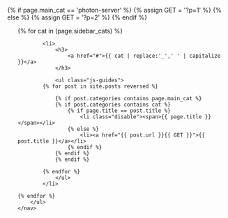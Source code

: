 {% if page.main_cat == 'photon-server' %}
    {% assign GET = '?p=1' %}
{% else %}
    {% assign GET = '?p=2' %}
{% endif %}

<aside>
    <nav>
        <ul>
    {% for cat in (page.sidebar_cats) %}
    
            <li>
                <h3>
                    <a href="#">{{ cat | replace:'_',' ' | capitalize }}</a>
                </h3>
                
                <ul class="js-guides">
            {% for post in site.posts reversed %}
            
                {% if post.categories contains page.main_cat %}
                {% if post.categories contains cat %}
                    {% if page.title == post.title %}
                        <li class="disable"><span>{{ page.title }}</span></li>
                    {% else %}
                        <li><a href="{{ post.url }}{{ GET }}">{{ post.title }}</a></li>
                    {% endif %}
                {% endif %}
                {% endif %}
                
            {% endfor %}
                </ul>
            </li>
            
    {% endfor %}
        </ul>
    </nav>
</aside>